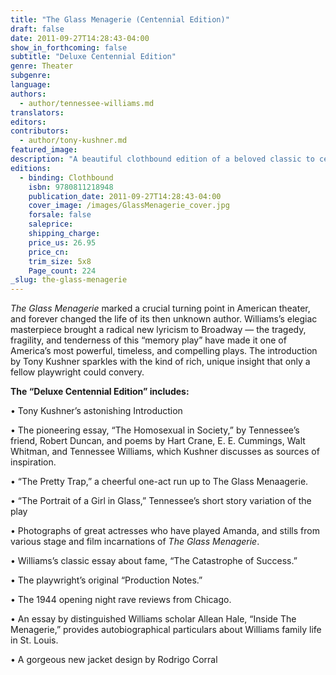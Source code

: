 ```yaml
---
title: "The Glass Menagerie (Centennial Edition)"
draft: false
date: 2011-09-27T14:28:43-04:00
show_in_forthcoming: false
subtitle: "Deluxe Centennial Edition"
genre: Theater
subgenre:
language:
authors:
  - author/tennessee-williams.md
translators:
editors:
contributors:
  - author/tony-kushner.md
featured_image:
description: "A beautiful clothbound edition of a beloved classic to celebrate the 100th birthday of America’s greatest playwright, with a sweeping new introduction by Pulitzer Prize-winner Tony Kushner. "
editions:
  - binding: Clothbound
    isbn: 9780811218948
    publication_date: 2011-09-27T14:28:43-04:00
    cover_image: /images/GlassMenagerie_cover.jpg
    forsale: false
    saleprice:
    shipping_charge:
    price_us: 26.95
    price_cn:
    trim_size: 5x8
    Page_count: 224
_slug: the-glass-menagerie
---
```


_The Glass Menagerie_ marked a crucial turning point in American theater, and forever changed the life of its then unknown author. Williams’s elegiac masterpiece brought a radical new lyricism to Broadway — the tragedy, fragility, and tenderness of this “memory play” have made it one of America’s most powerful, timeless, and compelling plays. The introduction by Tony Kushner sparkles with the kind of rich, unique insight that only a fellow playwright could convery.

**The “Deluxe Centennial Edition” includes:**

• Tony Kushner’s astonishing Introduction

• The pioneering essay, “The Homosexual in Society,” by Tennessee’s friend, Robert Duncan, and poems by Hart Crane, E. E. Cummings, Walt Whitman, and Tennessee Williams, which Kushner discusses as sources of inspiration.

• “The Pretty Trap,” a cheerful one-act run up to The Glass Menaagerie.

• “The Portrait of a Girl in Glass,” Tennessee’s short story variation of the play

• Photographs of great actresses who have played Amanda, and stills from various
stage and film incarnations of _The Glass Menagerie_.

• Williams’s classic essay about fame, “The Catastrophe of Success.”

• The playwright’s original “Production Notes.”

• The 1944 opening night rave reviews from Chicago.

• An essay by distinguished Williams scholar Allean Hale, “Inside The Menagerie,”
provides autobiographical particulars about Williams family life in St. Louis.

• A gorgeous new jacket design by Rodrigo Corral

